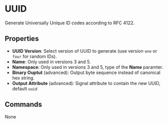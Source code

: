 UUID
=======
Generate Universally Unique ID codes according to RFC 4122.

Properties
----------
- **UUID Version**: Select version of UUID to generate (use version `one` or `four` for random IDs).
- **Name**: Only used in versions 3 and 5.
- **Namespace**: Only used in versions 3 and 5, type of the **Name** paramter.
- **Binary Ouptut** (advanced): Output byte sequence instead of canonical hex string.
- **Output Attribute** (advanced): Signal attribute to contain the new UUID, default `uuid`

Commands
--------
None

